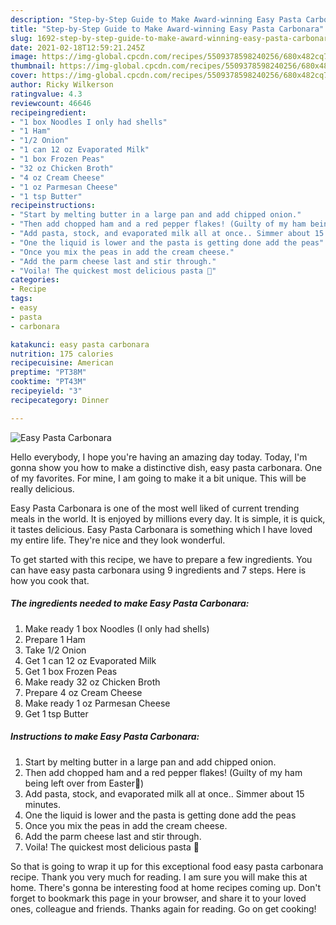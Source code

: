 ```yaml
---
description: "Step-by-Step Guide to Make Award-winning Easy Pasta Carbonara"
title: "Step-by-Step Guide to Make Award-winning Easy Pasta Carbonara"
slug: 1692-step-by-step-guide-to-make-award-winning-easy-pasta-carbonara
date: 2021-02-18T12:59:21.245Z
image: https://img-global.cpcdn.com/recipes/5509378598240256/680x482cq70/easy-pasta-carbonara-recipe-main-photo.jpg
thumbnail: https://img-global.cpcdn.com/recipes/5509378598240256/680x482cq70/easy-pasta-carbonara-recipe-main-photo.jpg
cover: https://img-global.cpcdn.com/recipes/5509378598240256/680x482cq70/easy-pasta-carbonara-recipe-main-photo.jpg
author: Ricky Wilkerson
ratingvalue: 4.3
reviewcount: 46646
recipeingredient:
- "1 box Noodles I only had shells"
- "1 Ham"
- "1/2 Onion"
- "1 can 12 oz Evaporated Milk"
- "1 box Frozen Peas"
- "32 oz Chicken Broth"
- "4 oz Cream Cheese"
- "1 oz Parmesan Cheese"
- "1 tsp Butter"
recipeinstructions:
- "Start by melting butter in a large pan and add chipped onion."
- "Then add chopped ham and a red pepper flakes! (Guilty of my ham being left over from Easter🐰)"
- "Add pasta, stock, and evaporated milk all at once.. Simmer about 15 minutes."
- "One the liquid is lower and the pasta is getting done add the peas"
- "Once you mix the peas in add the cream cheese."
- "Add the parm cheese last and stir through."
- "Voila! The quickest most delicious pasta 🙌"
categories:
- Recipe
tags:
- easy
- pasta
- carbonara

katakunci: easy pasta carbonara 
nutrition: 175 calories
recipecuisine: American
preptime: "PT38M"
cooktime: "PT43M"
recipeyield: "3"
recipecategory: Dinner

---
```



![Easy Pasta Carbonara](https://img-global.cpcdn.com/recipes/5509378598240256/680x482cq70/easy-pasta-carbonara-recipe-main-photo.jpg)

Hello everybody, I hope you're having an amazing day today. Today, I'm gonna show you how to make a distinctive dish, easy pasta carbonara. One of my favorites. For mine, I am going to make it a bit unique. This will be really delicious.

Easy Pasta Carbonara is one of the most well liked of current trending meals in the world. It is enjoyed by millions every day. It is simple, it is quick, it tastes delicious. Easy Pasta Carbonara is something which I have loved my entire life. They're nice and they look wonderful.




To get started with this recipe, we have to prepare a few ingredients. You can have easy pasta carbonara using 9 ingredients and 7 steps. Here is how you cook that.

<!--inarticleads1-->

##### The ingredients needed to make Easy Pasta Carbonara:

1. Make ready 1 box Noodles (I only had shells)
1. Prepare 1 Ham
1. Take 1/2 Onion
1. Get 1 can 12 oz Evaporated Milk
1. Get 1 box Frozen Peas
1. Make ready 32 oz Chicken Broth
1. Prepare 4 oz Cream Cheese
1. Make ready 1 oz Parmesan Cheese
1. Get 1 tsp Butter




<!--inarticleads2-->

##### Instructions to make Easy Pasta Carbonara:

1. Start by melting butter in a large pan and add chipped onion.
1. Then add chopped ham and a red pepper flakes! (Guilty of my ham being left over from Easter🐰)
1. Add pasta, stock, and evaporated milk all at once.. Simmer about 15 minutes.
1. One the liquid is lower and the pasta is getting done add the peas
1. Once you mix the peas in add the cream cheese.
1. Add the parm cheese last and stir through.
1. Voila! The quickest most delicious pasta 🙌




So that is going to wrap it up for this exceptional food easy pasta carbonara recipe. Thank you very much for reading. I am sure you will make this at home. There's gonna be interesting food at home recipes coming up. Don't forget to bookmark this page in your browser, and share it to your loved ones, colleague and friends. Thanks again for reading. Go on get cooking!
